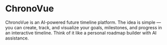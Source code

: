 # ChronoVue
ChronoVue is an AI-powered future timeline platform. The idea is simple — you can create, track, and visualize your goals, milestones, and progress in an interactive timeline. Think of it like a personal roadmap builder with AI assistance.
